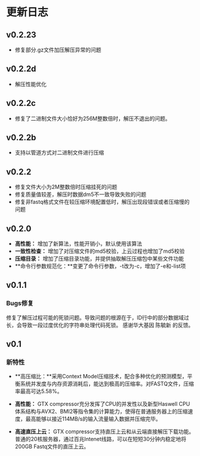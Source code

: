 # 更新日志
## v0.2.23
* 修复部分.gz文件加压解压异常的问题

## v0.2.2d
* 解压性能优化

## v0.2.2c
* 修复了二进制文件大小恰好为256M整数倍时，解压不退出的问题。 

## v0.2.2b
* 支持以管道方式对二进制文件进行压缩

## v0.2.2
* 修复文件大小为2M整数倍时压缩挂死的问题
* 修复质量值较差，解压时数据dm5不一致导致失败的问题
* 修复非fastq格式文件在较压缩环境配置低时，解压出现段错误或者压缩慢的问题

## v0.2.0
* **高性能：** 增加了新算法，性能开销小，默认使用该算法
* **一致性检查：** 增加了对压缩文件的md5校验，上云过程也增加了md5校验
* **压缩目录：** 增加了压缩目录功能，并提供抽取解压压缩包中某些文件功能
* **命令行参数规范化：**变更了命令行参数，-t改为-c，增加了-e和-list项

## v0.1.1

### Bugs修复
修复了解压过程可能的死锁问题。导致问题的根源在于，ID行中的部分数据域过长，会导致一段过度优化的字符串处理代码死锁。
感谢华大基因 陈毓新 的反馈。

## v0.1

### 新特性

* **高压缩比：**采用Context Model压缩技术，配合多种优化的预测模型，平衡系统并发度与内存资源消耗后，能达到极高的压缩率。对FASTQ文件，压缩率最高可达5.58%。

* **高性能：** GTX compressor充分发挥了CPU的并发性以及新型Haswell CPU体系结构与AVX2、BMI2等指令集的计算能力，使得在普通服务器上的压缩速度，最高能够以接近114MB/s的输入流量输入数据并压缩完毕。

* **高速直压上云：** GTX compressor支持直压上云和从云端直接解压下载功能。普通的20核服务器，通过百兆Intenet线路，可以在短短30分钟内稳定地将200GB Fastq文件的直压上云。 




